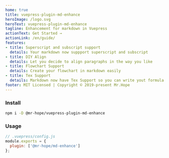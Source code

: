 ```yaml
---
home: true
title: vuepress-plugin-md-enhance
heroImage: /logo.svg
heroText: vuepress-plugin-md-enhance
tagline: Enhancement for markdown in Vuepress
actionText: Get Started →
actionLink: /en/guide/
features:
- title: Superscript and subscript support
  details: Your markdown now suppport superscript and subscript
- title: DIY Align
  details: Let you decide to align paragraphs in the way you like
- title: Flowchart Support
  details: Create your flowchart in markdown easily
- title: Tex Support
  details: Markdown now have Tex Support so you can write yout formula easily
footer: MIT Licensed | Copyright © 2019-present Mr.Hope
---
```


### Install

```bash
npm i -D @mr-hope/vuepress-plugin-md-enhance
```

### Usage

```js
// .vuepress/config.js
module.exports = {
  plugin: ['@mr-hope/md-enhance']
};
```
